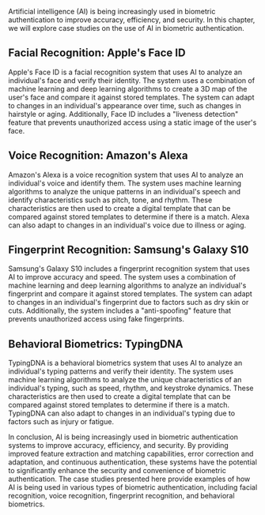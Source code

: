 
Artificial intelligence (AI) is being increasingly used in biometric authentication to improve accuracy, efficiency, and security. In this chapter, we will explore case studies on the use of AI in biometric authentication.

Facial Recognition: Apple's Face ID
-----------------------------------

Apple's Face ID is a facial recognition system that uses AI to analyze an individual's face and verify their identity. The system uses a combination of machine learning and deep learning algorithms to create a 3D map of the user's face and compare it against stored templates. The system can adapt to changes in an individual's appearance over time, such as changes in hairstyle or aging. Additionally, Face ID includes a "liveness detection" feature that prevents unauthorized access using a static image of the user's face.

Voice Recognition: Amazon's Alexa
---------------------------------

Amazon's Alexa is a voice recognition system that uses AI to analyze an individual's voice and identify them. The system uses machine learning algorithms to analyze the unique patterns in an individual's speech and identify characteristics such as pitch, tone, and rhythm. These characteristics are then used to create a digital template that can be compared against stored templates to determine if there is a match. Alexa can also adapt to changes in an individual's voice due to illness or aging.

Fingerprint Recognition: Samsung's Galaxy S10
---------------------------------------------

Samsung's Galaxy S10 includes a fingerprint recognition system that uses AI to improve accuracy and speed. The system uses a combination of machine learning and deep learning algorithms to analyze an individual's fingerprint and compare it against stored templates. The system can adapt to changes in an individual's fingerprint due to factors such as dry skin or cuts. Additionally, the system includes a "anti-spoofing" feature that prevents unauthorized access using fake fingerprints.

Behavioral Biometrics: TypingDNA
--------------------------------

TypingDNA is a behavioral biometrics system that uses AI to analyze an individual's typing patterns and verify their identity. The system uses machine learning algorithms to analyze the unique characteristics of an individual's typing, such as speed, rhythm, and keystroke dynamics. These characteristics are then used to create a digital template that can be compared against stored templates to determine if there is a match. TypingDNA can also adapt to changes in an individual's typing due to factors such as injury or fatigue.

In conclusion, AI is being increasingly used in biometric authentication systems to improve accuracy, efficiency, and security. By providing improved feature extraction and matching capabilities, error correction and adaptation, and continuous authentication, these systems have the potential to significantly enhance the security and convenience of biometric authentication. The case studies presented here provide examples of how AI is being used in various types of biometric authentication, including facial recognition, voice recognition, fingerprint recognition, and behavioral biometrics.

